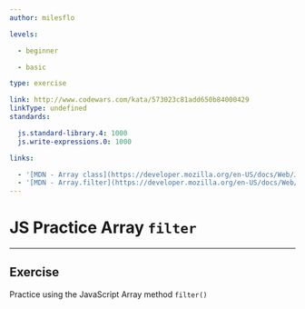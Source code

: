 ```yaml
---
author: milesflo

levels:

  - beginner

  - basic

type: exercise

link: http://www.codewars.com/kata/573023c81add650b84000429
linkType: undefined
standards:

  js.standard-library.4: 1000
  js.write-expressions.0: 1000

links:

  - '[MDN - Array class](https://developer.mozilla.org/en-US/docs/Web/JavaScript/Reference/Global_Objects/Array)'
  - '[MDN - Array.filter](https://developer.mozilla.org/en-US/docs/Web/JavaScript/Reference/Global_Objects/Array/filter)'
---
```


# JS Practice Array `filter`

---
## Exercise

Practice using the JavaScript Array method `filter()`
